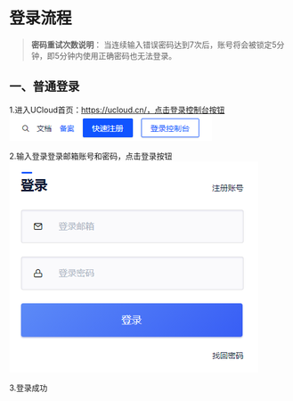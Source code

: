 # 登录流程
> **密码重试次数说明**：
> 当连续输入错误密码达到7次后，账号将会被锁定5分钟，即5分钟内使用正确密码也无法登录。


## 一、普通登录

1.进入UCloud首页：https://ucloud.cn/，点击登录控制台按钮  
![](/images/login_20190102163523.png)

2.输入登录登录邮箱账号和密码，点击登录按钮  
![](/images/login_20190102163653.png)

3.登录成功
